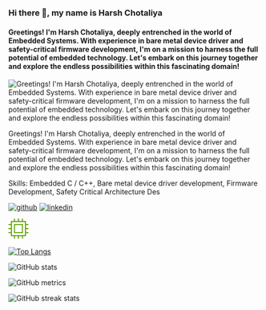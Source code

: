 ### Hi there 👋, my name is Harsh Chotaliya
####  Greetings! I'm Harsh Chotaliya, deeply entrenched in the world of Embedded Systems. With experience in bare metal device driver and safety-critical firmware development, I'm on a mission to harness the full potential of embedded technology. Let's embark on this journey together and explore the endless possibilities within this fascinating domain!
![ Greetings! I'm Harsh Chotaliya, deeply entrenched in the world of Embedded Systems. With experience in bare metal device driver and safety-critical firmware development, I'm on a mission to harness the full potential of embedded technology. Let's embark on this journey together and explore the endless possibilities within this fascinating domain!](https://img.freepik.com/free-vector/semiconductor-electronic-components-isometric-composition_1284-23812.jpg?size=626&ext=jpg&ga=GA1.1.935672358.1711868215&semt=ais)

Greetings! I'm Harsh Chotaliya, deeply entrenched in the world of Embedded Systems. With experience in bare metal device driver and safety-critical firmware development, I'm on a mission to harness the full potential of embedded technology. Let's embark on this journey together and explore the endless possibilities within this fascinating domain!

Skills: Embedded C / C++, Bare metal device driver development, Firmware Development, Safety Critical Architecture Des



[<img src='https://cdn.jsdelivr.net/npm/simple-icons@3.0.1/icons/github.svg' alt='github' height='40'>](https://github.com/harshchotaliya7)  [<img src='https://cdn.jsdelivr.net/npm/simple-icons@3.0.1/icons/linkedin.svg' alt='linkedin' height='40'>](https://www.linkedin.com/in/https://www.linkedin.com/in/harshchotaliya/)  

<a href='https://docs.github.com/en/developers'><img src='https://raw.githubusercontent.com/acervenky/animated-github-badges/master/assets/devbadge.gif' width='40' height='40'></a> 

[![Top Langs](https://github-readme-stats.vercel.app/api/top-langs/?username=harshchotaliya7)](https://github.com/anuraghazra/github-readme-stats)

![GitHub stats](https://github-readme-stats.vercel.app/api?username=harshchotaliya7&show_icons=true&count_private=true)  

![GitHub metrics](https://metrics.lecoq.io/harshchotaliya7)  

![GitHub streak stats](https://streak-stats.demolab.com/?user=harshchotaliya7)  


